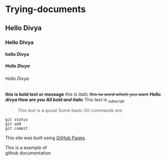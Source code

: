 # Trying-documents
## Hello Divya
### Hello Divya
#### hello Divya 
##### Hello Divya
###### Hello Divya
**this is bold text or message**
*this is italic*
~~this iw word which you want~~ 
**Hello _divya_ How are you**
***All bold and italic***
This text is <sub>subscript</sub>
>This text  is a quoat
Some basic Git commands are:
```
git status
git add
git commit
```
This site was built using [GitHub Pages](https://pages.github.com/).

This is a example of  
github documentation 
